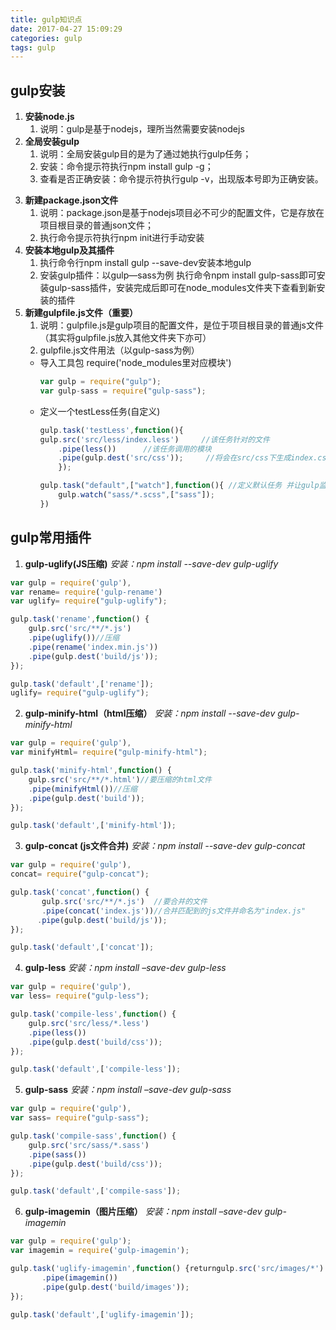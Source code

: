 ```yaml
---
title: gulp知识点
date: 2017-04-27 15:09:29
categories: gulp
tags: gulp
---
```

## gulp安装
1. **安装node.js**
    1. 说明：gulp是基于nodejs，理所当然需要安装nodejs 
2. **全局安装gulp**
    1. 说明：全局安装gulp目的是为了通过她执行gulp任务；
    2. 安装：命令提示符执行npm install gulp -g；
    3. 查看是否正确安装：命令提示符执行gulp -v，出现版本号即为正确安装。
<!--more-->
3. **新建package.json文件**
    1. 说明：package.json是基于nodejs项目必不可少的配置文件，它是存放在项目根目录的普通json文件；
    2. 执行命令提示符执行npm init进行手动安装
4. **安装本地gulp及其插件**
    1. 执行命令行npm install gulp --save-dev安装本地gulp
    2. 安装gulp插件：以gulp—sass为例
 执行命令npm install gulp-sass即可安装gulp-sass插件，安装完成后即可在node_modules文件夹下查看到新安装的插件
5. **新建gulpfile.js文件（重要）**
    1. 说明：gulpfile.js是gulp项目的配置文件，是位于项目根目录的普通js文件（其实将gulpfile.js放入其他文件夹下亦可）
    2. gulpfile.js文件用法（以gulp-sass为例）
      + 导入工具包 require('node_modules里对应模块')
        ```js
        var gulp = require("gulp");
        var gulp-sass = require("gulp-sass");
        ```
      + 定义一个testLess任务(自定义)
        ```js
        gulp.task('testLess',function(){
        gulp.src('src/less/index.less')     //该任务针对的文件
            .pipe(less())      //该任务调用的模块
            .pipe(gulp.dest('src/css'));     //将会在src/css下生成index.css
            });

        gulp.task("default",["watch"],function(){ //定义默认任务 并让gulp监视文件变化自动执行
            gulp.watch("sass/*.scss",["sass"]);       
        })
        ```
## gulp常用插件
1. **gulp-uglify(JS压缩)**
*安装：npm install --save-dev gulp-uglify*
```js
var gulp = require('gulp'),
var rename= require('gulp-rename')
var uglify= require("gulp-uglify");

gulp.task('rename',function() {
    gulp.src('src/**/*.js')
    .pipe(uglify())//压缩
    .pipe(rename('index.min.js'))    
    .pipe(gulp.dest('build/js'));
});

gulp.task('default',['rename']);
uglify= require("gulp-uglify");
```
2. **gulp-minify-html（html压缩）**
*安装：npm install --save-dev gulp-minify-html*
```js
var gulp = require('gulp'),
var minifyHtml= require("gulp-minify-html");

gulp.task('minify-html',function() {
    gulp.src('src/**/*.html')//要压缩的html文件
    .pipe(minifyHtml())//压缩
    .pipe(gulp.dest('build'));
});

gulp.task('default',['minify-html']);
```
3. **gulp-concat (js文件合并)**
*安装：npm install --save-dev gulp-concat*
```js
var gulp = require('gulp'),
concat= require("gulp-concat");

gulp.task('concat',function() {
       gulp.src('src/**/*.js')  //要合并的文件
       .pipe(concat('index.js'))//合并匹配到的js文件并命名为"index.js"
      .pipe(gulp.dest('build/js'));
});

gulp.task('default',['concat']);
```
4. **gulp-less**
*安装：npm install –save-dev  gulp-less*
```js
var gulp = require('gulp'),
var less= require("gulp-less");

gulp.task('compile-less',function() {
    gulp.src('src/less/*.less')
    .pipe(less())
    .pipe(gulp.dest('build/css'));
});

gulp.task('default',['compile-less']);
```
5. **gulp-sass**
*安装：npm install –save-dev  gulp-sass*
```js
var gulp = require('gulp'),
var sass= require("gulp-sass");

gulp.task('compile-sass',function() {
    gulp.src('src/sass/*.sass')
    .pipe(sass())
    .pipe(gulp.dest('build/css'));
});

gulp.task('default',['compile-sass']);
```
6. **gulp-imagemin（图片压缩）**
*安装：npm install –save-dev  gulp-imagemin*
```js
var gulp = require('gulp');
var imagemin = require('gulp-imagemin');

gulp.task('uglify-imagemin',function() {returngulp.src('src/images/*')
       .pipe(imagemin())
       .pipe(gulp.dest('build/images'));
});

gulp.task('default',['uglify-imagemin']);
```
